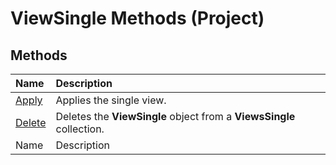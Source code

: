 
# ViewSingle Methods (Project)

## Methods



|**Name**|**Description**|
|:-----|:-----|
| [Apply](eafd9cdd-bb4f-51c1-4639-d852dec3f3f8.md)|Applies the single view.|
| [Delete](a062d8b9-b68c-deff-9e26-b7f25fa8d829.md)|Deletes the  **ViewSingle** object from a **ViewsSingle** collection.|
|Name|Description|
